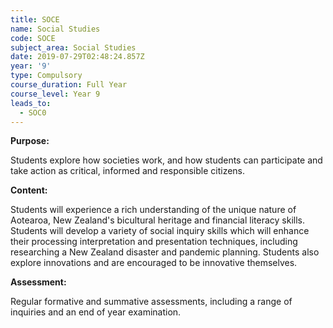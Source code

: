 ```yaml
---
title: SOCE
name: Social Studies
code: SOCE
subject_area: Social Studies
date: 2019-07-29T02:48:24.857Z
year: '9'
type: Compulsory
course_duration: Full Year
course_level: Year 9
leads_to:
  - SOC0
---
```

**Purpose:**

Students explore how societies work, and how students can participate and take action as critical, informed and responsible citizens.

**Content:**

Students will experience a rich understanding of the unique nature of Aotearoa, New Zealand's bicultural heritage and financial literacy skills. Students will develop a variety of social inquiry skills which will enhance their processing interpretation and presentation techniques, including researching a New Zealand disaster and pandemic planning. Students also explore innovations and are encouraged to be innovative themselves.

**Assessment:**

Regular formative and summative assessments, including a range of inquiries and an end of year examination.
